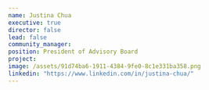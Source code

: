 ```yaml
---
name: Justina Chua
executive: true
director: false
lead: false
community_manager:   
position: President of Advisory Board
project:  
image: /assets/91d74ba6-1911-4384-9fe0-8c1e331ba358.png
linkedin: "https://www.linkedin.com/in/justina-chua/"
---
```


